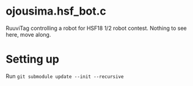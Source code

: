 # ojousima.hsf_bot.c
RuuviTag controlling a robot for HSF18 1/2 robot contest. Nothing to see here, move along.

# Setting up
Run `git submodule update --init --recursive`